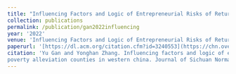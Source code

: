 ```yaml
---
title: "Influencing Factors and Logic of Entrepreneurial Risks of Returning Migrant Workers in Poverty Alleviation Counties in Western China"
collection: publications
permalink: /publication/gan2022influencing
year: '2022'
venue: 'Influencing Factors and Logic of Entrepreneurial Risks of Returning Migrant Workers in Poverty Alleviation Counties in Western China'
paperurl: '[https://dl.acm.org/citation.cfm?id=3240553](https://chn.oversea.cnki.net/KCMS/detail/detail.aspx?dbcode=CJFD&dbname=CJFDLAST2022&filename=SCSF202205011&uniplatform=OVERSEA&v=FjcKNnK1ao0IVphEIDLBqsDsNVomccoPs63fXqFXnt7hrNfR5HlWCj28Ve7ic7FE)https://chn.oversea.cnki.net/KCMS/detail/detail.aspx?dbcode=CJFD&dbname=CJFDLAST2022&filename=SCSF202205011&uniplatform=OVERSEA&v=FjcKNnK1ao0IVphEIDLBqsDsNVomccoPs63fXqFXnt7hrNfR5HlWCj28Ve7ic7FE'
citation: 'Yu Gan and Yonghan Zhang. Influencing factors and logic of entrepreneurial risks of returning migrant workers in
poverty alleviation counties in western china. Journal of Sichuan Normal University (Social Sciences Edition), 2022.'
---
```

